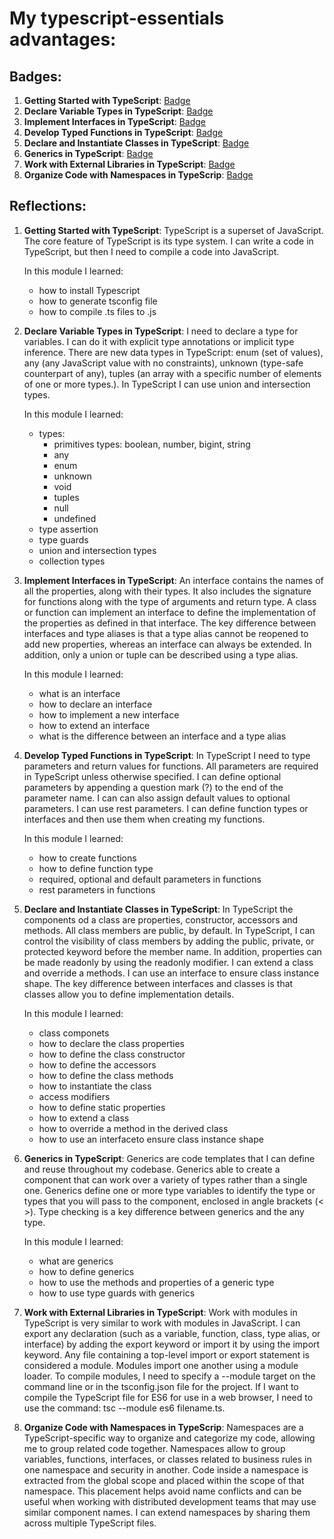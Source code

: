 # My typescript-essentials advantages:

## Badges:

1. **Getting Started with TypeScript**: [Badge](https://learn.microsoft.com/ru-ru/users/zarembochka-1067/achievements/dgmr7dnj)
2. **Declare Variable Types in TypeScript**: [Badge](https://learn.microsoft.com/en-us/users/zarembochka-1067/achievements/24f3m63v)
3. **Implement Interfaces in TypeScript**: [Badge](https://learn.microsoft.com/en-us/users/zarembochka-1067/achievements/fz99cjex)
4. **Develop Typed Functions in TypeScript**: [Badge](https://learn.microsoft.com/en-us/users/zarembochka-1067/achievements/j6qdnvlt)
5. **Declare and Instantiate Classes in TypeScript**: [Badge](https://learn.microsoft.com/en-us/users/zarembochka-1067/achievements/3x53etah)
6. **Generics in TypeScript**: [Badge](https://learn.microsoft.com/en-us/users/zarembochka-1067/achievements/x237wx8y)
7. **Work with External Libraries in TypeScript**: [Badge](https://learn.microsoft.com/en-us/users/zarembochka-1067/achievements/vky43rrm)
8. **Organize Code with Namespaces in TypeScrip**: [Badge](https://learn.microsoft.com/en-us/users/zarembochka-1067/achievements/hygkag68)

## Reflections:

1. **Getting Started with TypeScript**: TypeScript is a superset of JavaScript. The core feature of TypeScript is its type system. I can write a code in TypeScript, but then I need to compile a code into JavaScript.

    In this module I learned:

    - how to install Typescript
    - how to generate tsconfig file
    - how to compile .ts files to .js

2. **Declare Variable Types in TypeScript**: I need to declare a type for variables. I can do it with explicit type annotations or implicit type inference. There are new data types in TypeScript: enum (set of values), any (any JavaScript value with no constraints), unknown (type-safe counterpart of any), tuples (an array with a specific number of elements of one or more types.). In TypeScript I can use union and intersection types.

    In this module I learned:

    - types:
        - primitives types: boolean, number, bigint, string
        - any
        - enum
        - unknown
        - void
        - tuples
        - null
        - undefined
    - type assertion
    - type guards
    - union and intersection types
    - collection types

3. **Implement Interfaces in TypeScript**: An interface contains the names of all the properties, along with their types. It also includes the signature for functions along with the type of arguments and return type. A class or function can implement an interface to define the implementation of the properties as defined in that interface. The key difference between interfaces and type aliases is that a type alias cannot be reopened to add new properties, whereas an interface can always be extended. In addition, only a union or tuple can be described using a type alias.

    In this module I learned:

    - what is an interface
    - how to declare an interface
    - how to implement a new interface
    - how to extend an interface
    - what is the difference between an interface and a type alias

4. **Develop Typed Functions in TypeScript**: In TypeScript I need to type parameters and return values for functions. All parameters are required in TypeScript unless otherwise specified. I can define optional parameters by appending a question mark (?) to the end of the parameter name. I can can also assign default values to optional parameters. I can use rest parameters. I can define function types or interfaces and then use them when creating my functions.

    In this module I learned:

    - how to create functions
    - how to define function type
    - required, optional and default parameters in functions
    - rest parameters in functions

5. **Declare and Instantiate Classes in TypeScript**: In TypeScript the components od a class are properties, constructor, accessors and methods. All class members are public, by default. In TypeScript, I can control the visibility of class members by adding the public, private, or protected keyword before the member name. In addition, properties can be made readonly by using the readonly modifier. I can extend a class and override a methods. I can use an interface to ensure class instance shape. The key difference between interfaces and classes is that classes allow you to define implementation details.

    In this module I learned:

    - class componets
    - how to declare the class properties
    - how to define the class constructor
    - how to define the accessors
    - how to define the class methods
    - how to instantiate the class
    - access modifiers
    - how to define static properties
    - how to extend a class
    - how to override a method in the derived class
    - how to use an interfaceto ensure class instance shape

6. **Generics in TypeScript**: Generics are code templates that I can define and reuse throughout my codebase. Generics able to create a component that can work over a variety of types rather than a single one. Generics define one or more type variables to identify the type or types that you will pass to the component, enclosed in angle brackets (< >). Type checking is a key difference between generics and the any type.

    In this module I learned:

    - what are generics
    - how to define generics
    - how to use the methods and properties of a generic type
    - how to use type guards with generics

7. **Work with External Libraries in TypeScript**: Work with modules in TypeScript is very similar to work with modules in JavaScript. I can export any declaration (such as a variable, function, class, type alias, or interface) by adding the export keyword or import it by using the import keyword. Any file containing a top-level import or export statement is considered a module. Modules import one another using a module loader. To compile modules, I need to specify a --module target on the command line or in the tsconfig.json file for the project. If I want to compile the TypeScript file for ES6 for use in a web browser, I need to use the command: tsc --module es6 filename.ts.
8. **Organize Code with Namespaces in TypeScrip**: Namespaces are a TypeScript-specific way to organize and categorize my code, allowing me to group related code together. Namespaces allow to group variables, functions, interfaces, or classes related to business rules in one namespace and security in another. Code inside a namespace is extracted from the global scope and placed within the scope of that namespace. This placement helps avoid name conflicts and can be useful when working with distributed development teams that may use similar component names. I can extend namespaces by sharing them across multiple TypeScript files.
